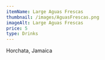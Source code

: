 ```yaml
---
itemName: Large Aguas Frescas
thumbnail: /images/AguasFrescas.png
imageAlt: Large Aguas Frescas
price: 5
type: Drinks
---
```

Horchata, Jamaica